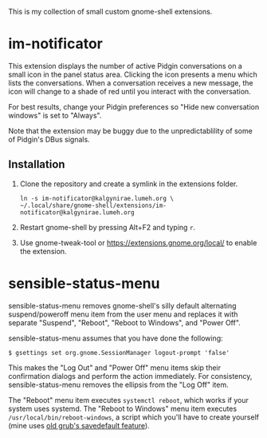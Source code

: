 This is my collection of small custom gnome-shell extensions.

im-notificator
==============

This extension displays the number of active Pidgin conversations on a
small icon in the panel status area. Clicking the icon presents a menu
which lists the conversations. When a conversation receives a new
message, the icon will change to a shade of red until you interact with
the conversation.

For best results, change your Pidgin preferences so "Hide new
conversation windows" is set to "Always".

Note that the extension may be buggy due to the unpredictablility of
some of Pidgin's DBus signals.

Installation
------------
1.  Clone the repository and create a symlink in the extensions folder.

        ln -s im-notificator@kalgynirae.lumeh.org \
        ~/.local/share/gnome-shell/extensions/im-notificator@kalgynirae.lumeh.org

6.  Restart gnome-shell by pressing Alt+F2 and typing `r`.

3.  Use gnome-tweak-tool or https://extensions.gnome.org/local/ to
    enable the extension.

sensible-status-menu
====================

sensible-status-menu removes gnome-shell's silly default alternating
suspend/poweroff menu item from the user menu and replaces it with
separate "Suspend", "Reboot", "Reboot to Windows", and "Power Off".

sensible-status-menu assumes that you have done the following:

    $ gsettings set org.gnome.SessionManager logout-prompt 'false'

This makes the "Log Out" and "Power Off" menu items skip their
confirmation dialogs and perform the action immediately. For
consistency, sensible-status-menu removes the ellipsis from the
"Log Off" item.

The "Reboot" menu item executes `systemctl reboot`, which works if your
system uses systemd. The "Reboot to Windows" menu item executes
`/usr/local/bin/reboot-windows`, a script which you'll have to create
yourself (mine uses [old grub's savedefault feature](
http://www.gnu.org/software/grub/manual/legacy/Booting-once_002donly.html)).
